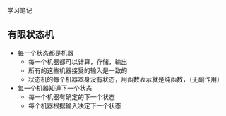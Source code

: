 学习笔记

## 有限状态机

* 每一个状态都是机器
  * 每一个机器都可以计算，存储，输出
  * 所有的这些机器接受的输入是一致的
  * 状态机的每个机器本身没有状态，用函数表示就是纯函数，（无副作用）
* 每一个机器知道下一个状态
  * 每一个机器有确定的下一个状态
  * 每个机器根据输入决定下一个状态